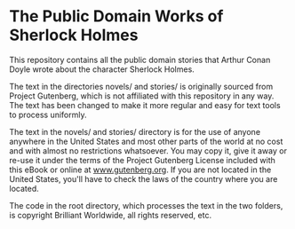 The Public Domain Works of Sherlock Holmes
==========================================

This repository contains all the public domain stories that Arthur Conan Doyle
wrote about the character Sherlock Holmes.

The text in the directories novels/ and stories/ is originally sourced from
Project Gutenberg, which is not affiliated with this repository in any way. 
The text has been changed to make it more regular and easy for text tools
to process uniformly.

The text in the novels/ and stories/ directory is for the use of anyone 
anywhere in the United States and most other parts of the world at no cost 
and with almost no restrictions whatsoever. You may copy it, give it away 
or re-use it under the terms of the Project Gutenberg License included with 
this eBook or online at www.gutenberg.org. If you are not located in the 
United States, you'll have to check the laws of the country where you are 
located.

The code in the root directory, which processes the text in the two folders, is
copyright Brilliant Worldwide, all rights reserved, etc.

